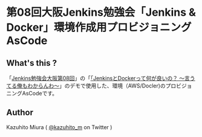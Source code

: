 第08回大阪Jenkins勉強会「Jenkins & Docker」環境作成用プロビジョニングAsCode
==============================================

## What's this ?

「[Jenkins勉強会大阪第08回](https://connpass.com/event/44408/)」の「[「JenkinsとDockerって何が良いの？ 〜言うてる俺もわからんわ〜]()」のデモで使用した、環境（AWS/Docler)のプロビジョニングAsCodeです。

## Author

Kazuhito Miura ( [@kazuhito_m](https://twitter.com/kazuhito_m) on Twitter )
